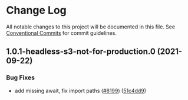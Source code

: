 # Change Log

All notable changes to this project will be documented in this file.
See [Conventional Commits](https://conventionalcommits.org) for commit guidelines.

## 1.0.1-headless-s3-not-for-production.0 (2021-09-22)


### Bug Fixes

* add missing await, fix import paths ([#8199](https://github.com/aws-amplify/amplify-cli/issues/8199)) ([51c4dd9](https://github.com/aws-amplify/amplify-cli/commit/51c4dd9c021d894fe2c06fc005e1e1960fe4529c))
